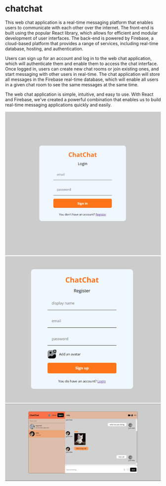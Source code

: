 # chatchat

This web chat application is a real-time messaging platform that enables users to communicate with each other over the internet. The front-end is built using the popular React library, which allows for efficient and modular development of user interfaces. The back-end is powered by Firebase, a cloud-based platform that provides a range of services, including real-time database, hosting, and authentication.

Users can sign up for an account and log in to the web chat application, which will authenticate them and enable them to access the chat interface. Once logged in, users can create new chat rooms or join existing ones, and start messaging with other users in real-time. The chat application will store all messages in the Firebase real-time database, which will enable all users in a given chat room to see the same messages at the same time.


The web chat application is simple, intuitive, and easy to use. With React and Firebase, we've created a powerful combination that enables us to build real-time messaging applications quickly and easily.

<img src="src/img/login.png">

<img src="src/img/register.png">

<img src="src/img/home.png">
